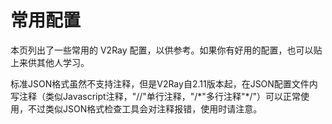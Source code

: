 # 常用配置

本页列出了一些常用的 V2Ray 配置，以供参考。如果你有好用的配置，也可以贴上来供其他人学习。

标准JSON格式虽然不支持注释，但是V2Ray自2.11版本起，在JSON配置文件内写注释（类似Javascript注释，"//"单行注释，"/\*"多行注释"\*/"）可以正常使用，不过类似JSON格式检查工具会对注释报错，使用时请注意。
